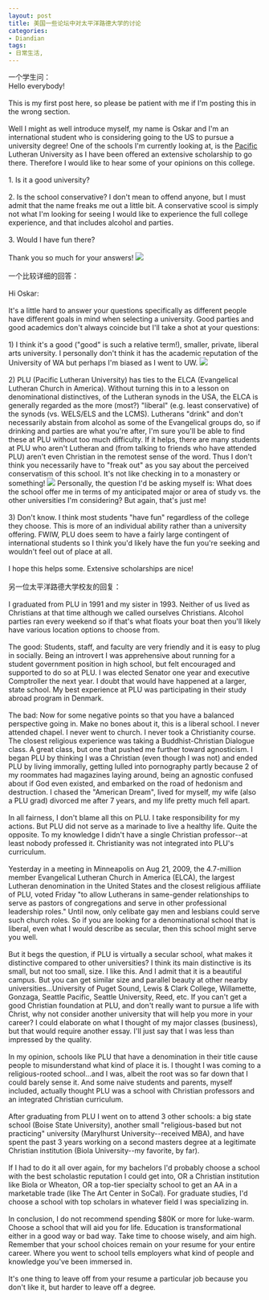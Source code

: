 ```yaml
---
layout: post
title: 美国一些论坛中对太平洋路德大学的讨论
categories:
- Diandian
tags:
- 日常生活, 
---
```

一个学生问：
<br />Hello everybody!
<br />
<br />This is my first post here, so please be patient with me if I'm posting this in the wrong section.
<br />
<br />Well I might as well introduce myself, my name is Oskar and I'm an international student who is considering going to the US to pursue a university degree! One of the schools I'm currently looking at, is the
<a href="http://www.city-data.com/city/Pacific-Washington.html" title="Pacific, Washington detailed profile">Pacific</a> Lutheran University as I have been offered an extensive scholarship to go there. Therefore I would like to hear some of your opinions on this college.
<br />
<br />1. Is it a good university?
<br />
<br />2. Is the school conservative? I don't mean to offend anyone, but I must admit that the name freaks me out a little bit. A conservative scool is simply not what I'm looking for seeing I would like to experience the full college experience, and that includes alcohol and parties.
<br />
<br />3. Would I have fun there?
<br />
<br />Thank you so much for your answers!
<img src="http://m3.img.srcdd.com/farm5/109/7ECAC3AFE37B53CC8F84A5BC2030B06D_16_16.GIF" />
<br />
<br />一个比较详细的回答：
<br />
<br />Hi Oskar:
<br />
<br />It's a little hard to answer your questions specifically as different people have different goals in mind when selecting a university. Good parties and good academics don't always coincide but I'll take a shot at your questions:
<br />
<br />1) I think it's a good (&quot;good&quot; is such a relative term!), smaller, private, liberal arts university. I personally don't think it has the academic reputation of the University of WA but perhaps I'm biased as I went to UW.
<img src="http://m2.img.srcdd.com/farm4/171/0E3F7992662D77D8F67517948ABC30AB_16_16.GIF" />
<br />
<br />2) PLU (Pacific Lutheran University) has ties to the ELCA (Evangelical Lutheran Church in America). Without turning this in to a lesson on denominational distinctives, of the Lutheran synods in the USA, the ELCA is generally regarded as the more (most?) &quot;liberal&quot; (e.g. least conservative) of the synods (vs. WELS/ELS and the LCMS). Lutherans &quot;drink&quot; and don't necessarily abstain from alcohol as some of the Evangelical groups do, so if drinking and parties are what you're after, I'm sure you'll be able to find these at PLU without too much difficulty. If it helps, there are many students at PLU who aren't Lutheran and (from talking to friends who have attended PLU) aren't even Christian in the remotest sense of the word. Thus I don't think you necessarily have to &quot;freak out&quot; as you say about the perceived conservatism of this school. It's not like checking in to a monastery or something!
<img src="http://m3.img.srcdd.com/farm4/238/A02DD5BCB079D58C360888AFAF2F7AEE_16_16.GIF" /> Personally, the question I'd be asking myself is: What does the school offer me in terms of my anticipated major or area of study vs. the other universities I'm considering? But again, that's just me!
<br />
<br />3) Don't know. I think most students &quot;have fun&quot; regardless of the college they choose. This is more of an individual ability rather than a university offering. FWIW, PLU does seem to have a fairly large contingent of international students so I think you'd likely have the fun you're seeking and wouldn't feel out of place at all.
<br />
<br />I hope this helps some. Extensive scholarships are nice!
<br />
<br />另一位太平洋路德大学校友的回复：
<br />
<br />I graduated from PLU in 1991 and my sister in 1993. Neither of us lived as Christians at that time although we called ourselves Christians. Alcohol parties ran every weekend so if that's what floats your boat then you'll likely have various location options to choose from.
<br />
<br />The good: Students, staff, and faculty are very friendly and it is easy to plug in socially. Being an introvert I was apprehensive about running for a student government position in high school, but felt encouraged and supported to do so at PLU. I was elected Senator one year and executive Comptroller the next year. I doubt that would have happened at a larger, state school. My best experience at PLU was participating in their study abroad program in Denmark.
<br />
<br />The bad: Now for some negative points so that you have a balanced perspective going in. Make no bones about it, this is a liberal school. I never attended chapel. I never went to church. I never took a Christianity course. The closest religious experience was taking a Buddhist-Christian Dialogue class. A great class, but one that pushed me further toward agnosticism. I began PLU by thinking I was a Christian (even though I was not) and ended PLU by living immorally, getting lulled into pornography partly because 2 of my roommates had magazines laying around, being an agnostic confused about if God even existed, and embarked on the road of hedonism and destruction. I chased the &quot;American Dream&quot;, lived for myself, my wife (also a PLU grad) divorced me after 7 years, and my life pretty much fell apart.
<br />
<br />In all fairness, I don't blame all this on PLU. I take responsibility for my actions. But PLU did not serve as a marinade to live a healthy life. Quite the opposite. To my knowledge I didn't have a single Christian professor--at least nobody professed it. Christianity was not integrated into PLU's curriculum.
<br />
<br />Yesterday in a meeting in Minneapolis on Aug 21, 2009, the 4.7-million member Evangelical Lutheran Church in America (ELCA), the largest Lutheran denomination in the United States and the closest religious affiliate of PLU, voted Friday &quot;to allow Lutherans in same-gender relationships to serve as pastors of congregations and serve in other professional leadership roles.&quot; Until now, only celibate gay men and lesbians could serve such church roles. So if you are looking for a denominational school that is liberal, even what I would describe as secular, then this school might serve you well.
<br />
<br />But it begs the question, if PLU is virtually a secular school, what makes it distinctive compared to other universities? I think its main distinctive is its small, but not too small, size. I like this. And I admit that it is a beautiful campus. But you can get similar size and parallel beauty at other nearby universities...University of Puget Sound, Lewis &amp; Clark College, Willamette, Gonzaga, Seattle Pacific, Seattle University, Reed, etc. If you can't get a good Christian foundation at PLU, and don't really want to pursue a life with Christ, why not consider another university that will help you more in your career? I could elaborate on what I thought of my major classes (business), but that would require another essay. I'll just say that I was less than impressed by the quality.
<br />
<br />In my opinion, schools like PLU that have a denomination in their title cause people to misunderstand what kind of place it is. I thought I was coming to a religious-rooted school...and I was, albeit the root was so far down that I could barely sense it. And some naive students and parents, myself included, actually thought PLU was a school with Christian professors and an integrated Christian curriculum.
<br />
<br />After graduating from PLU I went on to attend 3 other schools: a big state school (Boise State University), another small &quot;religious-based but not practicing&quot; university (Marylhurst University--received MBA), and have spent the past 3 years working on a second masters degree at a legitimate Christian institution (Biola University--my favorite, by far).
<br />
<br />If I had to do it all over again, for my bachelors I'd probably choose a school with the best scholastic reputation I could get into, OR a Christian institution like Biola or Wheaton, OR a top-tier specialty school to get an AA in a marketable trade (like The Art Center in SoCal). For graduate studies, I'd choose a school with top scholars in whatever field I was specializing in.
<br />
<br />In conclusion, I do not recommend spending $80K or more for luke-warm. Choose a school that will aid you for life. Education is transformational either in a good way or bad way. Take time to choose wisely, and aim high. Remember that your school choices remain on your resume for your entire career. Where you went to school tells employers what kind of people and knowledge you've been immersed in.
<br />
<br />It's one thing to leave off from your resume a particular job because you don't like it, but harder to leave off a degree.